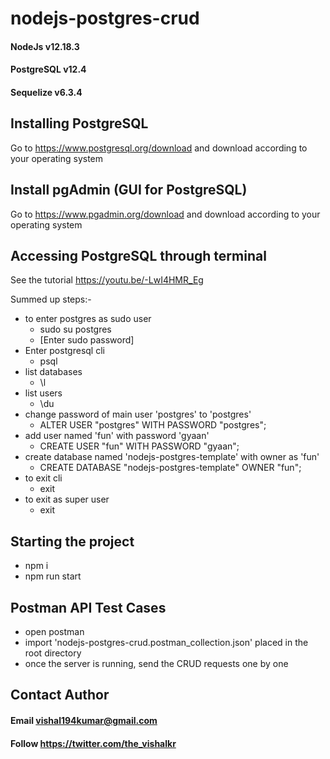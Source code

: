 # nodejs-postgres-crud
#### NodeJs v12.18.3
#### PostgreSQL v12.4
#### Sequelize v6.3.4

## Installing PostgreSQL
Go to https://www.postgresql.org/download and download according to your operating system

## Install pgAdmin (GUI for PostgreSQL)
Go to https://www.pgadmin.org/download and download according to your operating system

## Accessing PostgreSQL through terminal
See the tutorial https://youtu.be/-LwI4HMR_Eg

Summed up steps:-

- to enter postgres as sudo user
    - sudo su postgres
    - [Enter sudo password]
- Enter postgresql cli
    - psql
- list databases
    - \l
- list users
    - \du
- change password of main user 'postgres' to 'postgres'
    - ALTER USER "postgres" WITH PASSWORD "postgres";
- add user named 'fun' with password 'gyaan'
    - CREATE USER "fun" WITH PASSWORD "gyaan";
- create database named 'nodejs-postgres-template' with owner as 'fun'
    - CREATE DATABASE "nodejs-postgres-template" OWNER "fun";
- to exit cli
    - exit
- to exit as super user
    - exit

## Starting the project
- npm i
- npm run start

## Postman API Test Cases
- open postman
- import 'nodejs-postgres-crud.postman_collection.json' placed in the root directory
- once the server is running, send the CRUD requests one by one

## Contact Author
#### Email vishal194kumar@gmail.com
#### Follow https://twitter.com/the_vishalkr